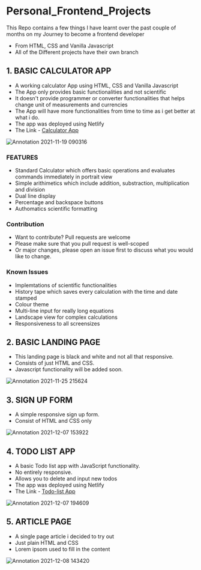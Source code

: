 # Personal_Frontend_Projects
This Repo contains a few things I have learnt over the past couple of months on my Journey to become a frontend developer
- From HTML, CSS and Vanilla Javascript
- All of the Different projects have their own branch

## 1. BASIC CALCULATOR APP
 - A working calculator App using HTML, CSS and Vanilla Javascript 
 - The App only provides basic functionalities and not scientific 
 - It doesn't provide programmer or converter functionalities that helps change unit of measurements and currencies 
 - The App will have more functionalities from time to time as i get better at what i do.
 - The app was deployed using Netlify
 - The Link - [Calculator App](https://calculatorr-app.netlify.app/) 
    
    
![Annotation 2021-11-19 090316](https://user-images.githubusercontent.com/67446930/142587306-2e016d62-eb50-4f5a-8dd6-5b87d6424049.jpg)


### FEATURES
- Standard Calculator which offers basic operations and evaluates commands immediately in portrait view
- Simple arithimetics which include addition, substraction, multiplication and division
- Dual line display
- Percentage and backspace buttons
- Authomatics scientific formatting

### Contribution
- Want to contribute? Pull requests are welcome
- Please make sure that you pull request is well-scoped
- Or major changes, please open an issue first to discuss what you would like to change.

### Known Issues 
- Implemtations of scientific functionalities 
- History tape which saves every calculation with the time and date stamped
- Colour theme
- Multi-line input for really long equations
- Landscape view for complex calculations
- Responsiveness to all screensizes


## 2. BASIC LANDING PAGE
- This landing page is black and white and not all that responsive.
- Consists of just HTML and CSS.
- Javascript functionality will be added soon.

![Annotation 2021-11-25 215624](https://user-images.githubusercontent.com/67446930/143499172-e78b2061-8d1e-4caa-9133-f80afb1d22ee.jpg)


## 3. SIGN UP FORM
- A simple responsive sign up form.
- Consist of HTML and CSS only


![Annotation 2021-12-07 153922](https://user-images.githubusercontent.com/67446930/145049376-e7e6fae1-af23-4035-848e-d25ee0fe7d47.jpg)



## 4. TODO LIST APP
- A basic Todo list app with JavaScript functionality.
- No entirely responsive.
- Allows you to delete and input new todos 
- The app was deployed using Netlify
- The Link - [Todo-list App](https://todo-llist.netlify.app/) 




![Annotation 2021-12-07 194609](https://user-images.githubusercontent.com/67446930/145088602-0ab365dc-8f7e-4953-b414-e802f1df3966.jpg)



## 5. ARTICLE PAGE 
- A single page article i decided to try out 
- Just plain HTML and CSS
- Lorem ipsom used to fill in the content


![Annotation 2021-12-08 143420](https://user-images.githubusercontent.com/67446930/145218585-441aab71-00a6-4aa0-992c-3acd85b6e14d.jpg)

